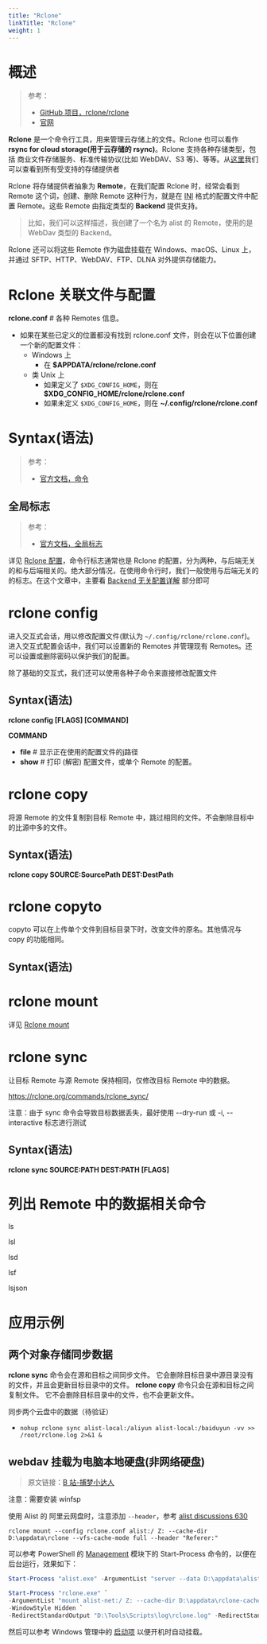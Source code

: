 ```yaml
---
title: "Rclone"
linkTitle: "Rclone"
weight: 1
---
```


# 概述

> 参考：
>
> - [GitHub 项目，rclone/rclone](https://github.com/rclone/rclone)
> - [官网](https://rclone.org/)

**Rclone** 是一个命令行工具，用来管理云存储上的文件。Rclone 也可以看作 **rsync for cloud storage(用于云存储的 rsync)**。Rclone 支持各种存储类型，包括 商业文件存储服务、标准传输协议(比如 WebDAV、S3 等)、等等。从[这里](https://rclone.org/#providers)我们可以查看到所有受支持的存储提供者

Rclone 将存储提供者抽象为 **Remote**，在我们配置 Rclone 时，经常会看到 Remote 这个词，创建、删除 Remote 这种行为，就是在 [INI](/docs/2.编程/无法分类的语言/INI.md) 格式的配置文件中配置 Remote。这些 Remote 由指定类型的 **Backend** 提供支持。

> 比如，我们可以这样描述，我创建了一个名为 alist 的 Remote，使用的是 WebDav 类型的 Backend。

Rclone 还可以将这些 Remote 作为磁盘挂载在 Windows、macOS、Linux 上，并通过 SFTP、HTTP、WebDAV、FTP、DLNA 对外提供存储能力。

# Rclone 关联文件与配置

**rclone.conf** # 各种 Remotes 信息。

- 如果在某些已定义的位置都没有找到 rclone.conf 文件，则会在以下位置创建一个新的配置文件：
  - Windows 上
    - 在 **$APPDATA/rclone/rclone.conf**
  - 类 Unix 上
    - 如果定义了 `$XDG_CONFIG_HOME`，则在 **$XDG_CONFIG_HOME/rclone/rclone.conf**
    - 如果未定义 `$XDG_CONFIG_HOME`，则在 **~/.config/rclone/rclone.conf**

# Syntax(语法)

> 参考：
>
> - [官方文档，命令](https://rclone.org/commands/)

## 全局标志

> 参考：
>
> - [官方文档，全局标志](https://rclone.org/flags/)

详见 [Rclone 配置](/docs/5.数据存储/数据管理工具/Rclone/Rclone%20配置.md)，命令行标志通常也是 Rclone 的配置，分为两种，与后端无关的和与后端相关的。绝大部分情况，在使用命令行时，我们一般使用与后端无关的的标志。在这个文章中，主要看 [Backend 无关配置详解](/docs/5.数据存储/数据管理工具/Rclone/Rclone%20配置.md#Backend%20无关配置详解) 部分即可

# rclone config

进入交互式会话，用以修改配置文件(默认为 `~/.config/rclone/rclone.conf`)。进入交互式配置会话中，我们可以设置新的 Remotes 并管理现有 Remotes。还可以设置或删除密码以保护我们的配置。

除了基础的交互式，我们还可以使用各种子命令来直接修改配置文件

## Syntax(语法)

**rclone config \[FLAGS] \[COMMAND]**

**COMMAND**

- **file** # 显示正在使用的配置文件的j路径
- **show** # 打印 (解密) 配置文件，或单个 Remote 的配置。

# rclone copy

将源 Remote 的文件复制到目标 Remote 中，跳过相同的文件。不会删除目标中的比源中多的文件。

## Syntax(语法)

**rclone copy SOURCE:SourcePath DEST:DestPath**

# rclone copyto

copyto 可以在上传单个文件到目标目录下时，改变文件的原名。其他情况与 copy 的功能相同。

## Syntax(语法)

# rclone mount

详见 [Rclone mount](/docs/5.数据存储/数据管理工具/Rclone/Rclone%20mount.md)

# rclone sync

让目标 Remote 与源 Remote 保持相同，仅修改目标 Remote 中的数据。

https://rclone.org/commands/rclone_sync/

注意：由于 sync 命令会导致目标数据丢失，最好使用 --dry-run 或 -i, --interactive 标志进行测试

## Syntax(语法)

**rclone sync SOURCE:PATH DEST:PATH \[FLAGS]**

# 列出 Remote 中的数据相关命令

ls

lsl

lsd

lsf

lsjson

# 应用示例

## 两个对象存储同步数据

**rclone sync** 命令会在源和目标之间同步文件。 它会删除目标目录中源目录没有的文件，并且会更新目标目录中的文件。 **rclone copy** 命令只会在源和目标之间复制文件。 它不会删除目标目录中的文件，也不会更新文件。

同步两个云盘中的数据（待验证）

- `nohup rclone sync alist-local:/aliyun alist-local:/baiduyun -vv >> /root/rclone.log 2>&1 &`

## webdav 挂载为电脑本地硬盘(非网络硬盘)

> 原文链接：[B 站-捕梦小达人](https://www.bilibili.com/read/cv13661426)

注意：需要安装 winfsp

使用 Alist 的 阿里云网盘时，注意添加 `--header`，参考 [alist discussions 630](https://github.com/alist-org/alist/discussions/630)

```
rclone mount --config rclone.conf alist:/ Z: --cache-dir D:\appdata\rclone --vfs-cache-mode full --header "Referer:"
```

可以参考 PowerShell 的 [Management](/docs/1.操作系统/Y.Windows%20管理/Windows%20管理工具/PowerShell%20内置管理工具/Management.md) 模块下的 Start-Process 命令的，以便在后台运行，效果如下：

```powershell
Start-Process "alist.exe" -ArgumentList "server --data D:\appdata\alist" -WindowStyle Hidden -RedirectStandardOutput "D:\Tools\Scripts\log\alist.log" -RedirectStandardError "D:\Tools\Scripts\log\alist-err.log"

Start-Process "rclone.exe" `
-ArgumentList "mount alist-net:/ Z: --cache-dir D:\appdata\rclone-cache --vfs-cache-mode full --vfs-cache-max-age 24h --header Referer:" `
-WindowStyle Hidden `
-RedirectStandardOutput "D:\Tools\Scripts\log\rclone.log" -RedirectStandardError "D:\Tools\Scripts\log\rclone-err.log"
```

然后可以参考 Windows 管理中的 [启动项](/docs/1.操作系统/Y.Windows%20管理/启动项.md) 以便开机时自动挂载。
